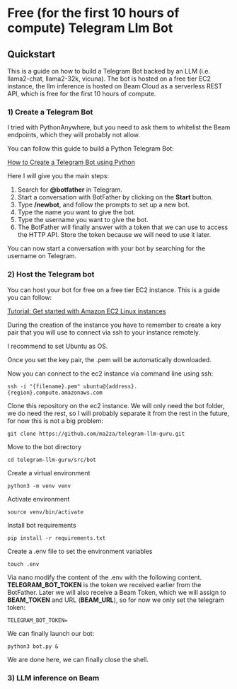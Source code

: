 # Free (for the first 10 hours of compute) Telegram Llm Bot 

## Quickstart

This is a guide on how to build a Telegram Bot backed by
an LLM (i.e. llama2-chat, llama2-32k, vicuna). The bot is
hosted on a free tier EC2 instance, the llm inference is hosted on
Beam Cloud as a serverless REST API, which is free for the first 
10 hours of compute.

### 1) Create a Telegram Bot

I tried with PythonAnywhere, but you need to ask them to 
whitelist the Beam endpoints, which they will probably not 
allow.

You can follow this guide to build a Python Telegram Bot:

[How to Create a Telegram Bot using Python
](https://www.freecodecamp.org/news/how-to-create-a-telegram-bot-using-python/)

Here I will give you the main steps:

1) Search for **@botfather** in Telegram.
2) Start a conversation with BotFather by clicking on the **Start** button.
3) Type **/newbot**, and follow the prompts to set up a new bot.
4) Type the name you want to give the bot.
5) Type the username you want to give the bot.
6) The BotFather will finally answer with a token that we can use to access the HTTP API. Store the token because we will need to use it later.

You can now start a conversation with your bot
by searching for the username on Telegram.

### 2) Host the Telegram bot

You can host your bot for free on a free tier EC2 instance. This is 
a guide you can follow:

[Tutorial: Get started with Amazon EC2 Linux instances](https://docs.aws.amazon.com/AWSEC2/latest/UserGuide/EC2_GetStarted.html)

During the creation of the instance you have to
remember to create a key pair that you will use to connect
via ssh to your instance remotely.

I recommend to set Ubuntu as OS.

Once you set the key pair, the .pem will be automatically downloaded.

Now you can connect to the ec2 instance via command line using ssh:

```shell
ssh -i "{filename}.pem" ubuntu@{address}.{region}.compute.amazonaws.com
```

Clone this repository on the ec2 instance. We will only need the bot folder, we do need the rest, 
so I will probably separate it from the rest in the future, for now this is 
not a big problem:

```shell
git clone https://github.com/ma2za/telegram-llm-guru.git
```

Move to the bot directory

```shell
cd telegram-llm-guru/src/bot
```

Create a virtual environment

```shell
python3 -m venv venv
```

Activate environment

```shell
source venv/bin/activate
```
Install bot requirements

```shell
pip install -r requirements.txt
```

Create a .env file to set the environment variables

```shell
touch .env
```

Via nano modify the content of the .env with the following content.
**TELEGRAM_BOT_TOKEN** is the token we received earlier from the BotFather.
Later we will also receive a Beam Token, which we will assign to **BEAM_TOKEN** and URL (**BEAM_URL**), 
so for now we only set the telegram token:

```shell
TELEGRAM_BOT_TOKEN=
```

We can finally launch our bot:

```shell
python3 bot.py &
```

We are done here, we can finally close the shell.

### 3) LLM inference on Beam